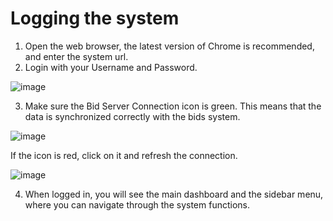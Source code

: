 # Logging the system

1. Open the web browser, the latest version of Chrome is recommended, and enter the system url.
2. Login with your Username and Password.

![image](https://user-images.githubusercontent.com/20393485/48548719-561a2700-e8d6-11e8-87e7-01a85b7bee04.png)

3. Make sure the Bid Server Connection icon is green. This means that the data is synchronized correctly with the bids system. 

![image](https://user-images.githubusercontent.com/20393485/48549572-d0e44180-e8d8-11e8-8f1a-b14564ed82be.png)

If the icon is red, click on it and refresh the connection.

![image](https://user-images.githubusercontent.com/20393485/49065584-16810280-f227-11e8-8103-ac077d1d4578.png)


4. When logged in, you will see the main dashboard and the sidebar menu, where you can navigate through the system functions.

